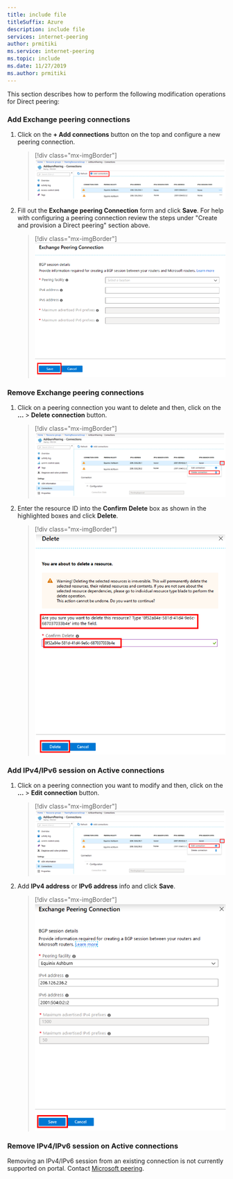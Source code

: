 ```yaml
---
title: include file
titleSuffix: Azure
description: include file
services: internet-peering
author: prmitiki
ms.service: internet-peering
ms.topic: include
ms.date: 11/27/2019
ms.author: prmitiki
---
```


This section describes how to perform the following modification operations for Direct peering:

### Add Exchange peering connections

1. Click on the **+ Add connections** button on the top and configure a new peering connection.
    > [!div class="mx-imgBorder"]
    > ![Peering resource view](../media/setup-exchange-modify-addconnection.png)
1. Fill out the **Exchange peering Connection** form and click **Save**. For help with configuring a peering connection review the steps under "Create and provision a Direct peering" section above.
    > [!div class="mx-imgBorder"]
    > ![Peering resource view](../media/setup-exchange-modify-savenewconnection.png)

### Remove Exchange peering connections

1. Click on a peering connection you want to delete and then, click on the **...** > **Delete connection** button.
    > [!div class="mx-imgBorder"]
    > ![Peering Connection Delete](../media/setup-exchange-modify-deleteconnection.png)
1. Enter the resource ID into the **Confirm Delete** box as shown in the highlighted boxes and click **Delete**.
    > [!div class="mx-imgBorder"]
    > ![Peering Connection DeleteConfirm](../media/setup-exchange-modify-deleteconnectionconfirm.png)

### Add IPv4/IPv6 session on Active connections

1. Click on a peering connection you want to modify and then, click on the **...** > **Edit connection** button.
    > [!div class="mx-imgBorder"]
    > ![Peering Connection Edit](../media/setup-exchange-modify-editconnection.png)
1. Add **IPv4 address** or **IPv6 address** info and click **Save**.
    > [!div class="mx-imgBorder"]
    > ![Peering Connection Modify](../media/setup-exchange-modify-editconnectionsettings.png)

### Remove IPv4/IPv6 session on Active connections

Removing an IPv4/IPv6 session from an existing connection is not currently supported on portal. Contact [Microsoft peering](mailto:peeringexperience@microsoft.com).